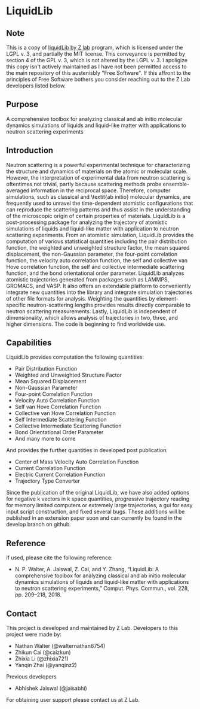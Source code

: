 # LiquidLib

## Note 
This is a copy of [liquidLib by Z lab](https://z-laboratory.github.io/LiquidLib/) program, which is licensed under the LGPL v. 3, and partially the MIT license. This conveyance is permitted by section 4 of the GPL v. 3, which is not altered by the LGPL v. 3. I apoligize this copy isn't actively maintained as I have not been permitted access to the main repository of this  austenisbly "Free Software". If this affront to the principles of Free Software bothers you consider reaching out to the Z Lab developers listed below. 

## Purpose
A comprehensive toolbox for analyzing classical and ab initio molecular dynamics simulations of liquids and liquid-like matter with applications to neutron scattering experiments

## Introduction
Neutron scattering is a powerful experimental technique for characterizing the structure and dynamics of materials on the atomic or molecular scale. However, the interpretation of experimental data from neutron scattering is oftentimes not trivial, partly because scattering methods probe ensemble-averaged information in the reciprocal space. Therefore, computer simulations, such as classical and \textit{ab initio} molecular dynamics, are frequently used to unravel the time-dependent atomistic configurations that can reproduce the scattering patterns and thus assist in the understanding of the microscopic origin of certain properties of materials. LiquidLib is a post-processing package for analyzing the trajectory of atomistic simulations of liquids and liquid-like matter with application to neutron scattering experiments. From an atomistic simulation, LiquidLib provides the computation of various statistical quantities including the pair distribution function, the weighted and unweighted structure factor, the mean squared displacement, the non-Gaussian parameter, the four-point correlation function, the velocity auto correlation function, the self and collective van Hove correlation function, the self and collective intermediate scattering function, and the bond orientational order parameter. LiquidLib analyzes atomistic trajectories generated from packages such as LAMMPS, GROMACS, and VASP. It also offers an extendable platform to conveniently integrate new quantities into the library and integrate simulation trajectories of other file formats for analysis. Weighting the quantities by element-specific neutron-scattering lengths provides results directly comparable to neutron scattering measurements. Lastly, LiquidLib is independent of dimensionality, which allows analysis of trajectories in two, three, and higher dimensions. The code is beginning to find worldwide use.

## Capabilities
LiquidLib provides computation the following quantities:

* Pair Distribution Function
* Weighted and Unweighted Structure Factor
* Mean Squared Displacement
* Non-Gaussian Parameter
* Four-point Correlation Function
* Velocity Auto Correlation Function
* Self van Hove Correlation Function
* Collective van Hove Correlation Function
* Self Intermediate Scattering Function
* Collective Intermediate Scattering Function
* Bond Orientational Order Parameter
* And many more to come

And provides the further quantities in developed post publication:

* Center of Mass Velocity Auto Correlation Function
* Current Correlation Function
* Electric Current Correlation Function
* Trajectory Type Converter

Since the publication of the original LiquidLib, we have also added options for negative k vectors in k space quantities, progressive trajectory reading for memory limited computers or extremely large trajectories, a gui for easy input script construction, and fixed several bugs. These additions will be published in an extension paper soon and can currently be found in the develop branch on github.

## Reference
if used, please cite the following reference:

* N. P. Walter, A. Jaiswal, Z. Cai, and Y. Zhang, “LiquidLib: A comprehensive toolbox for analyzing classical and ab initio molecular dynamics simulations of liquids and liquid-like matter with applications to neutron scattering experiments,” Comput. Phys. Commun., vol. 228, pp. 209–218, 2018.

## Contact
This project is developed and maintained by Z Lab. Developers to this project were made by:

* Nathan Walter (@walternathan6754)
* Zhikun Cai (@caizkun)
* Zhixia Li (@zhixia721)
* Yanqin Zhai (@yanqinz2)

Previous developers
* Abhishek Jaiswal (@jaisabhi)

For obtaining user support please contact us at Z Lab.
